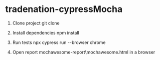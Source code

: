 # tradenation-cypressMocha

1. Clone project
git clone 

2. Install dependencies
npm install

3. Run tests
 npx cypress run --browser chrome

4. Open report
mochawesome-report\mochawesome.html in a browser
